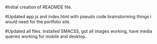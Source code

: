 #Initial creation of READMDE file.  

#Updated app.js and index.html with pseudo code brainstorming things i would need for the portfolio site.    

#Updated all files.  Installed SMACSS, got all images working, have media queries working for mobile and desktop.  
